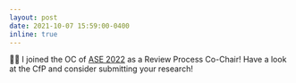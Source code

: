 ```yaml
---
layout: post
date: 2021-10-07 15:59:00-0400
inline: true
---
```


:man_technologist: I joined the OC of [ASE 2022](https://conf.researchr.org/committee/ase-2022/ase-2022-organizing-committee) as a Review Process Co-Chair! Have a look at the CfP and consider submitting your research!
